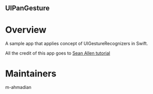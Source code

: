 ## UIPanGesture

# Overview
A sample app that applies concept of UIGestureRecognizers in Swift.

All the credit of this app goes to [Sean Allen tutorial](https://www.youtube.com/watch?v=rnJxpuPyLNA)

# Maintainers
m-ahmadian


